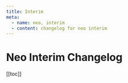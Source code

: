 ```yaml
---
title: Interim
meta:
  - name: neo, interim
  - content: changelog for neo interim
---
```


# Neo Interim Changelog
[[toc]]